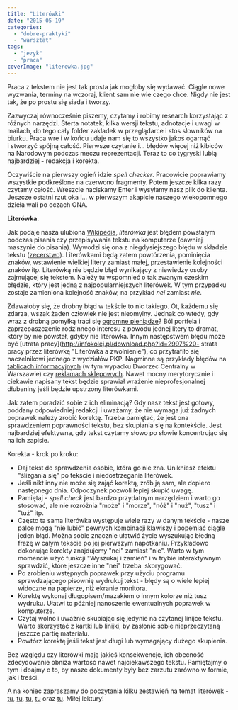 ```yaml
---
title: "Literówki"
date: "2015-05-19"
categories: 
  - "dobre-praktyki"
  - "warsztat"
tags: 
  - "jezyk"
  - "praca"
coverImage: "literowka.jpg"
---
```


Praca z tekstem nie jest tak prosta jak mogłoby się wydawać. Ciągle nowe wyzwania, terminy na wczoraj, klient sam nie wie czego chce. Nigdy nie jest tak, że po prostu się siada i tworzy.

Zazwyczaj równocześnie piszemy, czytamy i robimy research korzystając z różnych narzędzi. Sterta notatek, kilka wersji tekstu, adnotacje i uwagi w mailach, do tego cały folder zakładek w przeglądarce i stos słowników na biurku. Praca wre i w końcu udaje nam się to wszystko jakoś ogarnąć i stworzyć spójną całość. Pierwsze czytanie i... błędów więcej niż kibiców na Narodowym podczas meczu reprezentacji. Teraz to co tygryski lubią najbardziej - redakcja i korekta.

Oczywiście na pierwszy ogień idzie _spell checker_. Pracowicie poprawiamy wszystkie podkreślone na czerwono fragmenty. Potem jeszcze kilka razy czytamy całość. Wreszcie naciskamy Enter i wysyłamy nasz plik do klienta. Jeszcze ostatni rzut oka i... w pierwszym akapicie naszego wiekopomnego dzieła wali po oczach ONA.

**Literówka**.

Jak podaje nasza ulubiona [Wikipedia](http://pl.wikipedia.org/wiki/Liter%C3%B3wka "Literówka"), _literówka_ jest błędem powstałym podczas pisania czy przepisywania tekstu na komputerze (dawniej maszynie do pisania). Wywodzi się ona z niegdysiejszego błędu w składzie tekstu ([zecerstwo](http://pl.wikipedia.org/wiki/Zecerstwo "Zecerstwo")). Literówkami będą zatem powtórzenia, pominięcia znaków, wstawienie wielkiej litery zamiast małej, przestawienie kolejności znaków itp. Literówką nie będzie błąd wynikający z niewiedzy osoby zajmującej się tekstem. Należy tu wspomnieć o tak zwanym czeskim błędzie, który jest jedną z najpopularniejszych literówek. W tym przypadku zostaje zamieniona kolejność znaków, na przykład _nei_ zamiast _nie_.

Zdawałoby się, że drobny błąd w tekście to nic takiego. Ot, każdemu się zdarza, wszak żaden człowiek nie jest nieomylny. Jednak co wtedy, gdy wraz z drobną pomyłką traci się [ogromne pieniądze](http://www.bbc.com/news/uk-wales-south-east-wales-30982277 "Spelling error")? Ból portfela i zaprzepaszczenie rodzinnego interesu z powodu jednej litery to dramat, który by nie powstał, gdyby nie literówka. Innym następstwem błędu może być [utrata pracy](http://infokolej.pl/download.php?id=2997%20- strata pracy przez literówkę "Literówka a zwolnienie"), co przytrafiło się naczelnikowi jednego z wydziałów PKP. Nagminne są przykłady błędów na [tablicach informacyjnych](http://warszawa.gazeta.pl/warszawa/1,34864,10888558,_Wyiscie__z_dworca__literowka_czy_kolejarska_nowomowa_.html "http://warszawa.gazeta.pl/warszawa/1,34864,10888558,_Wyiscie__z_dworca__literowka_czy_kolejarska_nowomowa_.html") (w tym wypadku Dworzec Centralny w Warszawie) czy [reklamach sklepowych](http://deser.pl/deser/1,83453,5970268,Nadeslane__Smieszna_literowka_w_sklepie.html "Reklama"). Nawet mocny merytorycznie i ciekawie napisany tekst będzie sprawiał wrażenie nieprofesjonalnej dłubaniny jeśli będzie upstrzony literówkami.

Jak zatem poradzić sobie z ich eliminacją? Gdy nasz tekst jest gotowy, poddany odpowiedniej redakcji i uważamy, że nie wymaga już żadnych poprawek należy zrobić korektę. Trzeba pamiętać, że jest ona sprawdzeniem poprawności tekstu, bez skupiania się na kontekście. Jest najbardziej efektywna, gdy tekst czytamy słowo po słowie koncentrując się na ich zapisie.

Korekta - krok po kroku:

- Daj tekst do sprawdzenia osobie, która go nie zna. Unikniesz efektu "ślizgania się" po tekście i niedostrzegania literówek.
- Jeśli nikt inny nie może się zająć korektą, zrób ją sam, ale dopiero następnego dnia. Odpoczynek pozwoli lepiej skupić uwagę.
- Pamiętaj - _spell check_ jest bardzo przydatnym narzędziem i warto go stosować, ale nie rozróżnia "może" i "morze", "nóż" i "nuż", "tusz" i "tuż" itp.
- Często ta sama literówka występuje wiele razy w danym tekście - nasze palce mogą "nie lubić" pewnych kombinacji klawiszy i popełniać ciągle jeden błąd. Można sobie znacznie ułatwić życie wyszukując błedną frazę w całym tekście po jej pierwszym napotkaniu. Przykładowo dokonując korekty znajdujemy "nei" zamiast "nie". Warto w tym momencie użyć funkcji "Wyszukaj i zamień" i w trybie interaktywnym sprawdzić, które jeszcze inne "nei" trzeba  skorygować.
- Po zrobieniu wstępnych poprawek przy użyciu programu sprawdzającego pisownię wydrukuj tekst - błędy są o wiele lepiej widoczne na papierze, niż ekranie monitora.
- Korektę wykonaj długopisem/mazakiem o innym kolorze niż tusz wydruku. Ułatwi to później nanoszenie ewentualnych poprawek w komputerze.
- Czytaj wolno i uważnie skupiając się jedynie na czytanej linijce tekstu. Warto skorzystać z kartki lub linijki, by zasłonić sobie nieprzeczytaną jeszcze partię materiału.
- Powtórz korektę jeśli tekst jest długi lub wymagający dużego skupienia.

Bez względu czy literówki mają jakieś konsekwencje, ich obecność zdecydowanie obniża wartość nawet najciekawszego tekstu. Pamiętajmy o tym i dbajmy o to, by nasze dokumenty były bez zarzutu zarówno w formie, jak i treści.

A na koniec zapraszamy do poczytania kilku zestawień na temat literówek - [tu](http://www.toptenz.net/top-10-typos.php "Top 10 typos"), [tu](http://grammar.yourdictionary.com/spelling-and-word-lists/misspelled.html "Common misspellings"), [tu](http://mentalfloss.com/article/49935/10-very-costly-typos "Very costyly typos"), [tu](http://www.cracked.com/article_18517_the-7-most-disastrous-typos-all-time.html "7 typos") oraz [tu](http://www.thewire.com/entertainment/2012/12/best-typos-mistakes-corrections-2012/59828/http://www.thewire.com/entertainment/2012/12/best-typos-mistakes-corrections-2012/59828/ "Best typos 0f 2012"). Miłej lektury!
